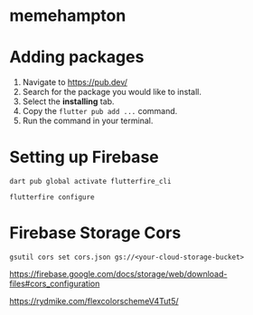 # memehampton

# Adding packages

1. Navigate to https://pub.dev/
2. Search for the package you would like to install.
3. Select the **installing** tab.
4. Copy the `flutter pub add ...` command.
5. Run the command in your terminal.


# Setting up Firebase

```
dart pub global activate flutterfire_cli

flutterfire configure
```

# Firebase Storage Cors

`gsutil cors set cors.json gs://<your-cloud-storage-bucket>`

https://firebase.google.com/docs/storage/web/download-files#cors_configuration



https://rydmike.com/flexcolorschemeV4Tut5/